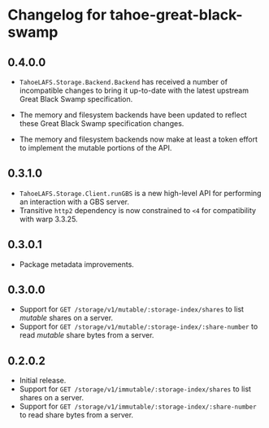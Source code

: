 # Changelog for tahoe-great-black-swamp

## 0.4.0.0

* ``TahoeLAFS.Storage.Backend.Backend`` has received a number of incompatible
   changes to bring it up-to-date with the latest upstream Great Black Swamp
   specification.

* The memory and filesystem backends have been updated to reflect these Great
  Black Swamp specification changes.

* The memory and filesystem backends now make at least a token effort to
  implement the mutable portions of the API.

## 0.3.1.0

* ``TahoeLAFS.Storage.Client.runGBS`` is a new high-level API for performing an interaction with a GBS server.
* Transitive ``http2`` dependency is now constrained to ``<4`` for compatibility with warp 3.3.25.

## 0.3.0.1

* Package metadata improvements.

## 0.3.0.0

* Support for ``GET /storage/v1/mutable/:storage-index/shares`` to list *mutable* shares on a server.
* Support for ``GET /storage/v1/mutable/:storage-index/:share-number`` to read *mutable* share bytes from a server.

## 0.2.0.2

* Initial release.
* Support for ``GET /storage/v1/immutable/:storage-index/shares`` to list shares on a server.
* Support for ``GET /storage/v1/immutable/:storage-index/:share-number`` to read share bytes from a server.

